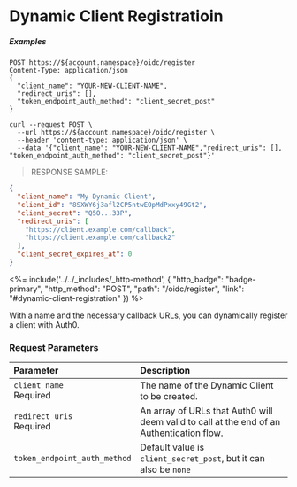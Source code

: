 # Dynamic Client Registratioin

<h5 class="code-snippet-title">Examples</h5>

```http
POST https://${account.namespace}/oidc/register
Content-Type: application/json
{
  "client_name": "YOUR-NEW-CLIENT-NAME",
  "redirect_uris": [],
  "token_endpoint_auth_method": "client_secret_post"
}
```

```shell
curl --request POST \
  --url https://${account.namespace}/oidc/register \
  --header 'content-type: application/json' \
  --data '{"client_name": "YOUR-NEW-CLIENT-NAME","redirect_uris": [], "token_endpoint_auth_method": "client_secret_post"}'
```

> RESPONSE SAMPLE:

```json
{
  "client_name": "My Dynamic Client",
  "client_id": "8SXWY6j3afl2CP5ntwEOpMdPxxy49Gt2",
  "client_secret": "Q5O...33P",
  "redirect_uris": [
    "https://client.example.com/callback",
    "https://client.example.com/callback2"
  ],
  "client_secret_expires_at": 0
}
```

<%= include('../../_includes/_http-method', {
  "http_badge": "badge-primary",
  "http_method": "POST",
  "path": "/oidc/register",
  "link": "#dynamic-client-registration"
}) %>

With a name and the necessary callback URLs, you can dynamically register a client with Auth0.

### Request Parameters

| Parameter        | Description |
|:-----------------|:------------|
| `client_name`<br/><span class="label label-danger">Required</span> | The name of the Dynamic Client to be created. |
| `redirect_uris`<br/><span class="label label-danger">Required</span> | An array of URLs that Auth0 will deem valid to call at the end of an Authentication flow. |
| `token_endpoint_auth_method` | Default value is `client_secret_post`, but it can also be `none` |